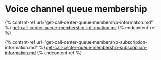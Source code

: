 # Voice channel queue membership

{% content-ref url="get-call-center-queue-membership-information.md" %}
[get-call-center-queue-membership-information.md](get-call-center-queue-membership-information.md)
{% endcontent-ref %}

{% content-ref url="get-call-center-queue-membership-subscription-information.md" %}
[get-call-center-queue-membership-subscription-information.md](get-call-center-queue-membership-subscription-information.md)
{% endcontent-ref %}
